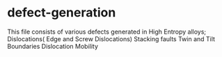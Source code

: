 # defect-generation

This file consists of various defects generated in High Entropy alloys; 
Dislocations( Edge and Screw Dislocations)
Stacking faults
Twin and Tilt Boundaries
Dislocation Mobility
